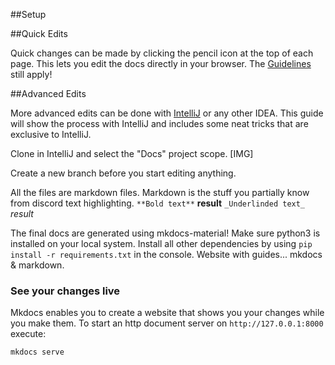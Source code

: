 ##Setup 

##Quick Edits

Quick changes can be made by clicking the pencil icon at the top of each page. This lets you edit the docs directly in 
your browser. The [Guidelines](Guidelines.md) still apply!
 
##Advanced Edits

More advanced edits can be done with <a href="https://www.jetbrains.com/idea/download/" target="_blank"> IntelliJ</a> 
or any other IDEA. 
This guide will show the process with IntelliJ and includes some neat tricks that are exclusive to IntelliJ.
 
Clone in IntelliJ and select the "Docs" project scope.
[IMG]

Create a new branch before you start editing anything.

All the files are markdown files. Markdown is the stuff you partially know from discord text highlighting.
`**Bold text**`  **result**
`_Underlinded text_` _result_

The final docs are generated using mkdocs-material!
Make sure python3 is installed on your local system. 
Install all other dependencies by using `pip install -r requirements.txt` in the console.
Website with guides... mkdocs & markdown.


### See your changes live
Mkdocs enables you to create a website that shows you your changes while you make them.
To start an http document server on `http://127.0.0.1:8000` execute:

```
mkdocs serve
```
